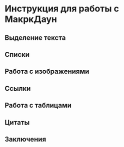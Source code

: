 # Инструкция для работы с МакркДаун

## Выделение текста
## Списки
## Работа с изображениями
## Ссылки
## Работа с таблицами 
## Цитаты 
## Заключения